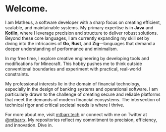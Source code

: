# Welcome.

I am Matheus, a software developer with a sharp focus on creating efficient, scalable, and maintainable systems. My primary expertise is in **Java** and **Kotlin**, where I leverage precision and structure to deliver robust solutions. Beyond these core languages, I am currently expanding my skill set by diving into the intricacies of **Go**, **Rust**, and **Zig**—languages that demand a deeper understanding of performance and minimalism.

In my free time, I explore creative engineering by developing tools and modifications for Minecraft. This hobby pushes me to think outside conventional boundaries and experiment with practical, real-world constraints.

My professional interests lie in the domain of financial technology, especially in the design of banking systems and operational software. I am particularly drawn to the challenge of creating secure and reliable platforms that meet the demands of modern financial ecosystems. The intersection of technical rigor and critical societal needs is where I thrive.

For more about me, visit [mtbarr.tech](https://mtbarr.tech) or connect with me on Twitter at [@mtbarrx](https://x.com/mtbarrx). My repositories reflect my commitment to precision, efficiency, and innovation. Dive in.
